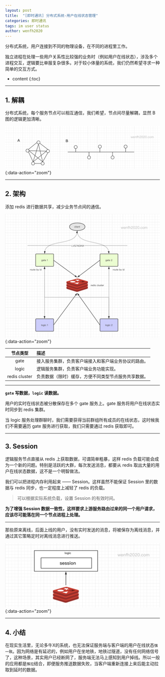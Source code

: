 ```yaml
---
layout: post
title:  "[即时通讯] 分布式系统-用户在线状态管理"
categories: 即时通讯
tags: im user status
author: wenfh2020
--- 
```


分布式系统，用户连接到不同的物理设备，在不同的进程里工作。

独立进程在处理一些用户关系性比较强的业务时（例如用户在线状态），涉及多个进程交互，逻辑要比单服复杂很多。对于较小体量的系统，我们仍然希望寻求一种简单的交互方式。



* content
{:toc}

---

## 1. 解耦

分布式系统，每个服务节点可以相互通信，我们希望，节点间尽量解耦，显然 B 图的逻辑更加清晰。

![通信解耦](/images/2020-05-21-20-02-12.png){:data-action="zoom"}

---

## 2. 架构

添加 redis 进行数据共享，减少业务节点间的通信。

![分布式架构](/images/2020-05-21-20-02-49.png){:data-action="zoom"}

|   节点类型    | 描述                                                 |
| :-----------: | :--------------------------------------------------- |
|     gate      | 接入服务集群，负责客户端接入和客户端业务协议的路由。 |
|     logic     | 逻辑服务集群，负责客户端业务功能实现。               |
| redis cluster | 负责数据（限时）缓存，方便不同类型节点服务共享数据。 |

---

**`gate` 写数据，`logic` 读数据。**

用户的实时在线状态被分散保存在多个 gate 服务上。gate 服务将用户在线状态实时同步到 redis 集群。

当 logic 服务处理群聊时，我们需要获得当前群组所有成员的在线状态，这时候我们不需要遍历 gate 服务进行获取，我们只需要通过 redis 获取即可。

---

## 3. Session

逻辑服务节点直接从 redis 上获取数据，可谓简单粗暴，这样 redis 负载可能会成为一个新的问题。特别是活跃的大群，每次发送消息，都要从 redis 取出大量的用户在线状态数据，这不是一个明智做法。

我们可以把进程内存利用起来 —— Session。这样虽然不能保证 Session 里的数据与 redis 同步，也一定程度上减轻了 redis 的负载。

> 可以根据实际系统负载，设置 Session 的有效时间。

**为了增强 Session 数据一致性，这样要求上游服务路由过来的同一个用户请求，应该尽可能落在同一个节点进程上处理。**

---

那些原来离线，后面上线的用户，没有实时发送的消息，将被保存为离线消息，并通过其它策略定时对离线消息进行推送。

![缓存](/images/2020-05-21-20-44-09.png){:data-action="zoom"}

---

## 4. 小结

在现实生活里，无论多牛X的系统，也无法保证服务端与客户端的用户在线状态`强一致`。因为网络是有延迟的，例如用户在坐地铁，地铁过隧道，没有任何网络信号了，这种场景，其实用户已经断网了，服务端无法马上感知到用户掉线。所以一般的应用都是`推拉`结合，即便服务推送数据失败，当客户端重新连接上来后能主动拉取到延时的数据。
